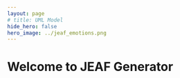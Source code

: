 ```yaml
---
layout: page
# title: UML Model
hide_hero: false
hero_image: ../jeaf_emotions.png
---
```

# Welcome to JEAF Generator



